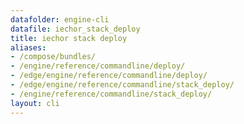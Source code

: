 ```yaml
---
datafolder: engine-cli
datafile: iechor_stack_deploy
title: iechor stack deploy
aliases:
- /compose/bundles/
- /engine/reference/commandline/deploy/
- /edge/engine/reference/commandline/deploy/
- /edge/engine/reference/commandline/stack_deploy/
- /engine/reference/commandline/stack_deploy/
layout: cli
---
```


<!--
This page is automatically generated from iEchor's source code. If you want to
suggest a change to the text that appears here, open a ticket or pull request
in the source repository on GitHub:

https://github.com/iechor/cli
-->
